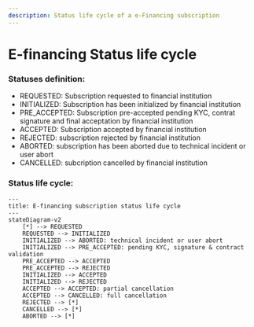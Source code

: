 ```yaml
---
description: Status life cycle of a e-Financing subscription
---
```


# E-financing Status life cycle

### Statuses  definition:

* REQUESTED: Subscription requested to financial institution&#x20;
* INITIALIZED: Subscription has been initialized by financial institution
* PRE\_ACCEPTED: Subscription pre-accepted pending KYC, contrat signature and final acceptation by financial institution
* ACCEPTED: Subscription accepted by financial institution
* REJECTED: subscription rejected by financial institution
* ABORTED: subscription has been aborted due to technical incident or user abort
* CANCELLED: subcription cancelled by financial institution&#x20;

### Status life cycle:

```mermaid
---
title: E-financing subscription status life cycle
---
stateDiagram-v2
    [*] --> REQUESTED
    REQUESTED --> INITIALIZED 
    INITIALIZED --> ABORTED: technical incident or user abort
    INITIALIZED --> PRE_ACCEPTED: pending KYC, signature & contract validation
    PRE_ACCEPTED --> ACCEPTED
    PRE_ACCEPTED --> REJECTED
    INITIALIZED --> ACCEPTED
    INITIALIZED --> REJECTED
    ACCEPTED --> ACCEPTED: partial cancellation
    ACCEPTED --> CANCELLED: full cancellation
    REJECTED --> [*]
    CANCELLED --> [*]
    ABORTED --> [*]

```
